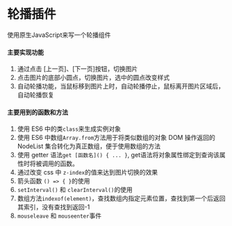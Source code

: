 # 轮播插件
使用原生JavaScript来写一个轮播组件
#### 主要实现功能
1. 通过点击 [上一页]、[下一页]按钮，切换图片
2. 点击图片的底部小圆点，切换图片，选中的圆点改变样式
3. 自动轮播功能，当鼠标移到图片上时，自动轮播停止，鼠标离开图片区域后，自动轮播恢复
#### 主要用到的函数和方法
1. 使用 ES6 中的类`class`来生成实例对象
2. 使用 ES6 中数组`Array.from`方法用于将类似数组的对象 DOM 操作返回的 NodeList 集合转化为真正数组，便于使用数组的方法
3. 使用 getter 语法`get [函数名]() { ... }`, get语法将对象属性绑定到查询该属性时将被调用的函数。
4. 通过改变 css 中 `z-index`的值来达到图片切换的效果
5. 箭头函数 `() => { }`的使用
6. `setInterval()` 和 `clearInterval()`的使用
7. 数组方法`indexof(element)`，查找数组内指定元素位置，查找到第一个后返回其索引，没有查找到返回-1
8. `mouseleave` 和 `mouseenter`事件